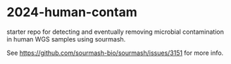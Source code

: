 # 2024-human-contam

starter repo for detecting and eventually removing microbial contamination in human WGS samples using sourmash.

See https://github.com/sourmash-bio/sourmash/issues/3151 for more info.
